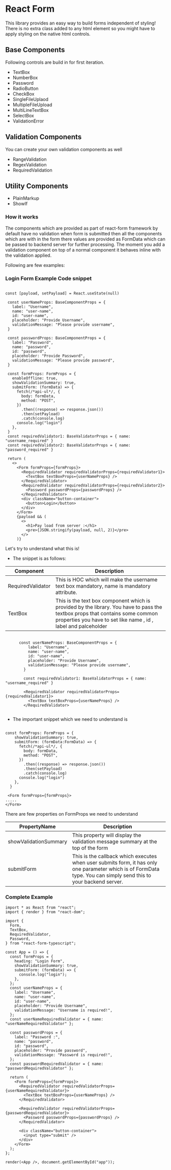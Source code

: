 # React Form

This library provides an easy way to build forms independent of styling!
There is no extra class added to any html element so you might have to apply styling on the native html controls.

## Base Components

Following controls are build in for first iteration.

- TextBox
- NumberBox
- Password
- RadioButton
- CheckBox
- SingleFileUplaod
- MultipleFileUpload
- MultiLineTextBox
- SelectBox
- ValidationError

## Validation Components

You can create your own validation components as well

- RangeValidation
- RegexValidation
- RequiredValidation

## Utility Components

- PlainMarkup
- ShowIf

### How it works

The components which are provided as part of react-form framework by default have no validation when form is submitted then all the components which are
with in the form there values are provided as FormData which can be passed to backend server for further processing. The moment you add a validation component on
top of a normal component it behaves inline with the validation applied.

Following are few examples:

### Login Form Example Code snippet

```tsx

const [payload, setPayload] = React.useState(null)

 const userNameProps: BaseComponentProps = {
   label: "Username",
   name: "user-name",
   id: "user-name",
   placeholder: "Provide Username",
   validationMessage: "Please provide username",
 }

 const passwordProps: BaseComponentProps = {
   label: "Password",
   name: "password",
   id: "password",
   placeholder: "Provide Password",
   validationMessage: "Please provide password",
 }

 const formProps: FormProps = {
   enableOffline: true,
   showValidationSummary: true,
   submitForm: (formData) => {
     fetch(/*api-ul*/, {
       body: formData,
       method: "POST",
     })
       .then((response) => response.json())
       .then(setPayload)
       .catch(console.log)
     console.log("login")
   },
 }
 const requiredValidator1: BaseValidatorProps = { name: "username_required" }
 const requiredValidator2: BaseValidatorProps = { name: "password_required" }

 return (
   <>
     <Form formProps={formProps}>
       <RequiredValidator requiredValidatorProps={requiredValidator1}>
         <TextBox textBoxProps={userNameProps} />
       </RequiredValidator>
       <RequiredValidator requiredValidatorProps={requiredValidator2}>
         <Password passwordProps={passwordProps} />
       </RequiredValidator>
       <div className="button-container">
         <button>Login</button>
       </div>
     </Form>
     {payload && (
       <>
         <h1>Pay load from server :</h1>
         <pre>{JSON.stringify(payload, null, 2)}</pre>
       </>
     )}

```

Let's try to understand what this is!

- The snippet is as follows:

| Component         | Description                                                                                                                                                                                     |
| ----------------- | ----------------------------------------------------------------------------------------------------------------------------------------------------------------------------------------------- |
| RequiredValidator | This is HOC which will make the username text box mandatory, name is mandatory attribute.                                                                                                       |
| TextBox           | This is the text box component which is provided by the library. You have to pass the textbox props that contains some common properties you have to set like name , id , label and palceholder |

```tsx

      const userNameProps: BaseComponentProps = {
          label: "Username",
          name: "user-name",
          id: "user-name",
          placeholder: "Provide Username",
          validationMessage: "Please provide username",
        }

        const requiredValidator1: BaseValidatorProps = { name: "username_required" }

        <RequiredValidator requiredValidatorProps={requiredValidator1}>
          <TextBox textBoxProps={userNameProps} />
        </RequiredValidator>


```

- The important snippet which we need to understand is <Form>

```tsx

const formProps: FormProps = {
    showValidationSummary: true,
    submitForm: (formData:FormData) => {
      fetch(/*api-ul*/, {
        body: formData,
        method: "POST",
      })
        .then((response) => response.json())
        .then(setPayload)
        .catch(console.log)
      console.log("login")
    },
  }

 <Form formProps={formProps}>
.....
</Form>

```

There are few properties on FormProps we need to understand

| PropertyName          | Description                                                                                                                                                       |
| --------------------- | ----------------------------------------------------------------------------------------------------------------------------------------------------------------- |
| showValidationSummary | This property will display the validation message summary at the top of the form                                                                                  |
| submitForm            | This is the callback which executes when user submits form, it has only one parameter which is of FormData type. You can simply send this to your backend server. |

### Complete Example

```tsx
import * as React from "react";
import { render } from "react-dom";

import {
  Form,
  TextBox,
  RequiredValidator,
  Password,
} from "react-form-typescript";

const App = () => {
  const formProps = {
    heading: "Login Form",
    showValidationSummary: true,
    submitForm: (formData) => {
      console.log("login");
    },
  };
  const userNameProps = {
    label: "Username",
    name: "user-name",
    id: "user-name",
    placeholder: "Provide Username",
    validationMessage: "Username is required!",
  };
  const userNameRequiredValidator = { name: "userNameRequiredValidator" };

  const passwordProps = {
    label: "Password :",
    name: "password",
    id: "password",
    placeholder: "Provide password",
    validationMessage: "Password is required!",
  };
  const passwordRequiredValidator = { name: "passwordRequiredValidator" };

  return (
    <Form formProps={formProps}>
      <RequiredValidator requiredValidatorProps={userNameRequiredValidator}>
        <TextBox textBoxProps={userNameProps} />
      </RequiredValidator>

      <RequiredValidator requiredValidatorProps={passwordRequiredValidator}>
        <Password passwordProps={passwordProps} />
      </RequiredValidator>

      <div className="button-container">
        <input type="submit" />
      </div>
    </Form>
  );
};

render(<App />, document.getElementById("app"));
```

